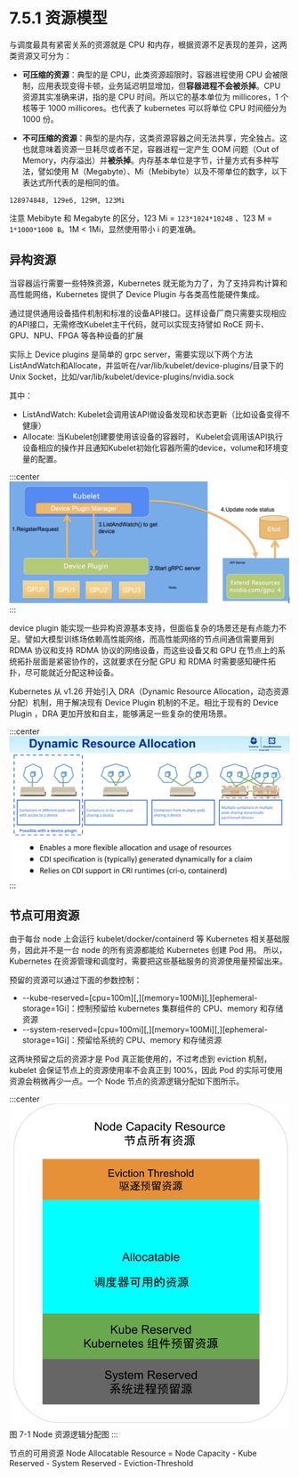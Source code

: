 # 7.5.1 资源模型

与调度最具有紧密关系的资源就是 CPU 和内存，根据资源不足表现的差异，这两类资源又可分为：

- **可压缩的资源**：典型的是 CPU，此类资源超限时，容器进程使用 CPU 会被限制，应用表现变得卡顿，业务延迟明显增加，但**容器进程不会被杀掉**。CPU 资源其实准确来讲，指的是 CPU 时间。所以它的基本单位为 millicores，1 个核等于 1000 millicores。也代表了 kubernetes 可以将单位 CPU 时间细分为 1000 份。

- **不可压缩的资源**：典型的是内存，这类资源容器之间无法共享，完全独占。这也就意味着资源一旦耗尽或者不足，容器进程一定产生 OOM 问题（Out of Memory，内存溢出）并**被杀掉**。内存基本单位是字节，计量方式有多种写法，譬如使用 M（Megabyte）、Mi（Mebibyte）以及不带单位的数字，以下表达式所代表的是相同的值。


```plain
128974848, 129e6, 129M, 123Mi
```
注意 Mebibyte 和 Megabyte 的区分，123 Mi = `123*1024*1024B` 、123 M = `1*1000*1000 B`。1M < 1Mi，显然使用带小 i 的更准确。

## 异构资源

当容器运行需要一些特殊资源，Kubernetes 就无能为力了，为了支持异构计算和高性能网络，Kubernetes 提供了 Device Plugin 与各类高性能硬件集成。

通过提供通用设备插件机制和标准的设备API接口。这样设备厂商只需要实现相应的API接口，无需修改Kubelet主干代码，就可以实现支持譬如 RoCE 网卡、GPU、NPU、FPGA 等各种设备的扩展

实际上 Device plugins 是简单的 grpc server，需要实现以下两个方法 ListAndWatch和Allocate，并监听在/var/lib/kubelet/device-plugins/目录下的Unix Socket，比如/var/lib/kubelet/device-plugins/nvidia.sock

其中：

- ListAndWatch: Kubelet会调用该API做设备发现和状态更新（比如设备变得不健康）
- Allocate: 当Kubelet创建要使用该设备的容器时， Kubelet会调用该API执行设备相应的操作并且通知Kubelet初始化容器所需的device，volume和环境变量的配置。


:::center
  ![](../assets/Device-plugin.webp)<br/>
:::

device plugin 能实现一些异构资源基本支持，但面临复杂的场景还是有点能力不足。譬如大模型训练场依赖高性能网络，而高性能网络的节点间通信需要用到 RDMA 协议和支持 RDMA 协议的网络设备，而这些设备又和 GPU 在节点上的系统拓扑层面是紧密协作的，这就要求在分配 GPU 和 RDMA 时需要感知硬件拓扑，尽可能就近分配这种设备。

Kubernetes 从 v1.26 开始引入 DRA（Dynamic Resource Allocation，动态资源分配）机制，用于解决现有 Device Plugin 机制的不足。相比于现有的 Device Plugin ，DRA 更加开放和自主，能够满足一些复杂的使用场景。

:::center
  ![](../assets/DRA.png)<br/>
:::


## 节点可用资源

由于每台 node 上会运行 kubelet/docker/containerd 等 Kubernetes 相关基础服务，因此并不是一台 node 的所有资源都能给 Kubernetes 创建 Pod 用。 所以，Kubernetes 在资源管理和调度时，需要把这些基础服务的资源使用量预留出来。

预留的资源可以通过下面的参数控制：

- --kube-reserved=[cpu=100m][,][memory=100Mi][,][ephemeral-storage=1Gi]：控制预留给 kubernetes 集群组件的 CPU、memory 和存储资源
- --system-reserved=[cpu=100mi][,][memory=100Mi][,][ephemeral-storage=1Gi]：预留给系统的 CPU、memory 和存储资源


这两块预留之后的资源才是 Pod 真正能使用的，不过考虑到 eviction 机制，kubelet 会保证节点上的资源使用率不会真正到 100%，因此 Pod 的实际可使用资源会稍微再少一点。一个 Node 节点的资源逻辑分配如下图所示。

:::center
  ![](../assets/k8s-resource.svg)<br/>
  图 7-1 Node 资源逻辑分配图
:::

节点的可用资源 Node Allocatable Resource = Node Capacity - Kube Reserved - System Reserved - Eviction-Threshold




